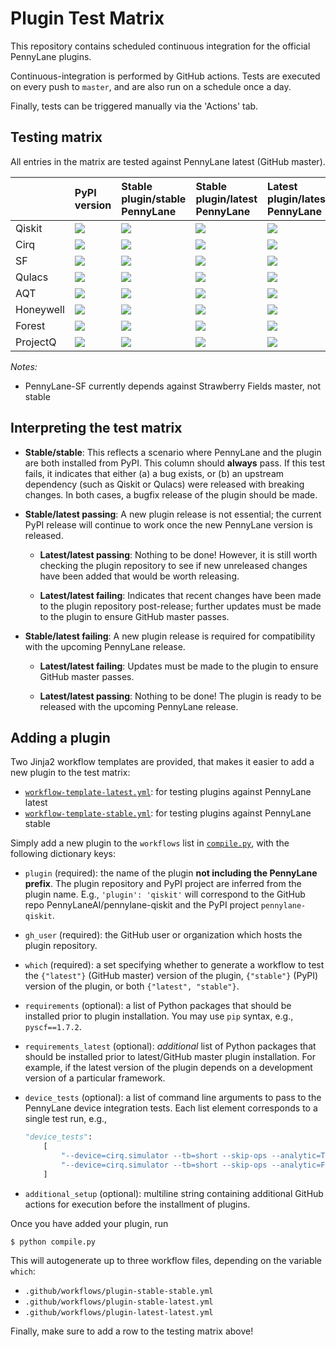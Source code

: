 # Plugin Test Matrix

This repository contains scheduled continuous integration for the official PennyLane plugins.

Continuous-integration is performed by GitHub actions. Tests are executed on every push to `master`,
and are also run on a schedule once a day.

Finally, tests can be triggered manually via the 'Actions' tab.

## Testing matrix

All entries in the matrix are tested against PennyLane latest (GitHub master).

|           | PyPI version                                                                                   | Stable plugin/stable PennyLane                                                                                                                                                                                                                          | Stable plugin/latest PennyLane                                                                                                                                                                                                                          | Latest plugin/latest PennyLane                                                                                                                                                                                                                          |
|:----------|:-----------------------------------------------------------------------------------------------|:--------------------------------------------------------------------------------------------------------------------------------------------------------------------------------------------------------------------------------------------------------|:--------------------------------------------------------------------------------------------------------------------------------------------------------------------------------------------------------------------------------------------------------|:--------------------------------------------------------------------------------------------------------------------------------------------------------------------------------------------------------------------------------------------------------|
| Qiskit    | ![](https://img.shields.io/pypi/v/pennylane-qiskit?color=green&label=%20&style=flat-square)    | [![](https://img.shields.io/github/workflow/status/PennyLaneAI/plugin-test-matrix/qiskit-stable-stable?label=%20&logo=github&style=flat-square)](https://github.com/PennyLaneAI/plugin-test-matrix/actions?query=workflow%3Aqiskit-stable-stable)       | [![](https://img.shields.io/github/workflow/status/PennyLaneAI/plugin-test-matrix/qiskit-stable-latest?label=%20&logo=github&style=flat-square)](https://github.com/PennyLaneAI/plugin-test-matrix/actions?query=workflow%3Aqiskit-stable-latest)       | [![](https://img.shields.io/github/workflow/status/PennyLaneAI/plugin-test-matrix/qiskit-latest-latest?label=%20&logo=github&style=flat-square)](https://github.com/PennyLaneAI/plugin-test-matrix/actions?query=workflow%3Aqiskit-latest-latest)       |
| Cirq      | ![](https://img.shields.io/pypi/v/pennylane-cirq?color=green&label=%20&style=flat-square)      | [![](https://img.shields.io/github/workflow/status/PennyLaneAI/plugin-test-matrix/cirq-stable-stable?label=%20&logo=github&style=flat-square)](https://github.com/PennyLaneAI/plugin-test-matrix/actions?query=workflow%3Acirq-stable-stable)           | [![](https://img.shields.io/github/workflow/status/PennyLaneAI/plugin-test-matrix/cirq-stable-latest?label=%20&logo=github&style=flat-square)](https://github.com/PennyLaneAI/plugin-test-matrix/actions?query=workflow%3Acirq-stable-latest)           | [![](https://img.shields.io/github/workflow/status/PennyLaneAI/plugin-test-matrix/cirq-latest-latest?label=%20&logo=github&style=flat-square)](https://github.com/PennyLaneAI/plugin-test-matrix/actions?query=workflow%3Acirq-latest-latest)           |
| SF        | ![](https://img.shields.io/pypi/v/pennylane-sf?color=green&label=%20&style=flat-square)        | [![](https://img.shields.io/github/workflow/status/PennyLaneAI/plugin-test-matrix/sf-stable-stable?label=%20&logo=github&style=flat-square)](https://github.com/PennyLaneAI/plugin-test-matrix/actions?query=workflow%3Asf-stable-stable)               | [![](https://img.shields.io/github/workflow/status/PennyLaneAI/plugin-test-matrix/sf-stable-latest?label=%20&logo=github&style=flat-square)](https://github.com/PennyLaneAI/plugin-test-matrix/actions?query=workflow%3Asf-stable-latest)               | [![](https://img.shields.io/github/workflow/status/PennyLaneAI/plugin-test-matrix/sf-latest-latest?label=%20&logo=github&style=flat-square)](https://github.com/PennyLaneAI/plugin-test-matrix/actions?query=workflow%3Asf-latest-latest)               |
| Qulacs    | ![](https://img.shields.io/pypi/v/pennylane-qulacs?color=green&label=%20&style=flat-square)    | [![](https://img.shields.io/github/workflow/status/PennyLaneAI/plugin-test-matrix/qulacs-stable-stable?label=%20&logo=github&style=flat-square)](https://github.com/PennyLaneAI/plugin-test-matrix/actions?query=workflow%3Aqulacs-stable-stable)       | [![](https://img.shields.io/github/workflow/status/PennyLaneAI/plugin-test-matrix/qulacs-stable-latest?label=%20&logo=github&style=flat-square)](https://github.com/PennyLaneAI/plugin-test-matrix/actions?query=workflow%3Aqulacs-stable-latest)       | [![](https://img.shields.io/github/workflow/status/PennyLaneAI/plugin-test-matrix/qulacs-latest-latest?label=%20&logo=github&style=flat-square)](https://github.com/PennyLaneAI/plugin-test-matrix/actions?query=workflow%3Aqulacs-latest-latest)       |
| AQT       | ![](https://img.shields.io/pypi/v/pennylane-aqt?color=green&label=%20&style=flat-square)       | [![](https://img.shields.io/github/workflow/status/PennyLaneAI/plugin-test-matrix/aqt-stable-stable?label=%20&logo=github&style=flat-square)](https://github.com/PennyLaneAI/plugin-test-matrix/actions?query=workflow%3Aaqt-stable-stable)             | [![](https://img.shields.io/github/workflow/status/PennyLaneAI/plugin-test-matrix/aqt-stable-latest?label=%20&logo=github&style=flat-square)](https://github.com/PennyLaneAI/plugin-test-matrix/actions?query=workflow%3Aaqt-stable-latest)             | [![](https://img.shields.io/github/workflow/status/PennyLaneAI/plugin-test-matrix/aqt-latest-latest?label=%20&logo=github&style=flat-square)](https://github.com/PennyLaneAI/plugin-test-matrix/actions?query=workflow%3Aaqt-latest-latest)             |
| Honeywell | ![](https://img.shields.io/pypi/v/pennylane-honeywell?color=green&label=%20&style=flat-square) | [![](https://img.shields.io/github/workflow/status/PennyLaneAI/plugin-test-matrix/honeywell-stable-stable?label=%20&logo=github&style=flat-square)](https://github.com/PennyLaneAI/plugin-test-matrix/actions?query=workflow%3Ahoneywell-stable-stable) | [![](https://img.shields.io/github/workflow/status/PennyLaneAI/plugin-test-matrix/honeywell-stable-latest?label=%20&logo=github&style=flat-square)](https://github.com/PennyLaneAI/plugin-test-matrix/actions?query=workflow%3Ahoneywell-stable-latest) | [![](https://img.shields.io/github/workflow/status/PennyLaneAI/plugin-test-matrix/honeywell-latest-latest?label=%20&logo=github&style=flat-square)](https://github.com/PennyLaneAI/plugin-test-matrix/actions?query=workflow%3Ahoneywell-latest-latest) |
| Forest    | ![](https://img.shields.io/pypi/v/pennylane-forest?color=green&label=%20&style=flat-square)    | [![](https://img.shields.io/github/workflow/status/PennyLaneAI/plugin-test-matrix/forest-stable-stable?label=%20&logo=github&style=flat-square)](https://github.com/PennyLaneAI/plugin-test-matrix/actions?query=workflow%3Aforest-stable-stable)       | [![](https://img.shields.io/github/workflow/status/PennyLaneAI/plugin-test-matrix/forest-stable-latest?label=%20&logo=github&style=flat-square)](https://github.com/PennyLaneAI/plugin-test-matrix/actions?query=workflow%3Aforest-stable-latest)       | [![](https://img.shields.io/github/workflow/status/PennyLaneAI/plugin-test-matrix/forest-latest-latest?label=%20&logo=github&style=flat-square)](https://github.com/PennyLaneAI/plugin-test-matrix/actions?query=workflow%3Aforest-latest-latest)       |
| ProjectQ  | ![](https://img.shields.io/pypi/v/pennylane-pq?color=green&label=%20&style=flat-square)        | [![](https://img.shields.io/github/workflow/status/PennyLaneAI/plugin-test-matrix/pq-stable-stable?label=%20&logo=github&style=flat-square)](https://github.com/PennyLaneAI/plugin-test-matrix/actions?query=workflow%3Apq-stable-stable)               | [![](https://img.shields.io/github/workflow/status/PennyLaneAI/plugin-test-matrix/pq-stable-latest?label=%20&logo=github&style=flat-square)](https://github.com/PennyLaneAI/plugin-test-matrix/actions?query=workflow%3Apq-stable-latest)               | [![](https://img.shields.io/github/workflow/status/PennyLaneAI/plugin-test-matrix/pq-latest-latest?label=%20&logo=github&style=flat-square)](https://github.com/PennyLaneAI/plugin-test-matrix/actions?query=workflow%3Apq-latest-latest)               |

*Notes:*

* PennyLane-SF currently depends against Strawberry Fields master, not stable

## Interpreting the test matrix

* **Stable/stable**: This reflects a scenario where PennyLane and the plugin are both installed
  from PyPI. This column should **always** pass. If this test fails, it indicates that either (a) a
  bug exists, or (b) an upstream dependency (such as Qiskit or Qulacs)
  were released with breaking changes. In both cases, a bugfix release of the plugin should be made.

* **Stable/latest passing**: A new plugin release is not essential; the current
  PyPI release will continue to work once the new PennyLane version is released.

  - **Latest/latest passing**: Nothing to be done! However, it is still worth checking the
    plugin repository to see if new unreleased changes have been added that would
    be worth releasing.

  - **Latest/latest failing**: Indicates that recent changes have been made to the plugin repository
    post-release; further updates must be made to the plugin to ensure GitHub master passes.

* **Stable/latest failing**: A new plugin release is required for compatibility
  with the upcoming PennyLane release.

  - **Latest/latest failing**: Updates must be made to the plugin to ensure GitHub
    master passes.

  - **Latest/latest passing**: Nothing to be done! The plugin is ready to be released
    with the upcoming PennyLane release.


## Adding a plugin

Two Jinja2 workflow templates are provided, that makes it easier to add a new plugin to the test matrix:

* [`workflow-template-latest.yml`](workflow-template-latest.yml): for testing plugins against PennyLane latest
* [`workflow-template-stable.yml`](workflow-template-stable.yml): for testing plugins against PennyLane stable

Simply add a new plugin to the `workflows` list in [`compile.py`](compile.py), with the following dictionary keys:

* `plugin` (required): the name of the plugin **not including the PennyLane prefix**. The plugin
  repository and PyPI project are inferred from the plugin name. E.g., `'plugin': 'qiskit'` will
  correspond to the GitHub repo PennyLaneAI/pennylane-qiskit and the PyPI project
  `pennylane-qiskit`.

* `gh_user` (required): the GitHub user or organization which hosts the plugin repository.

* `which` (required): a set specifying whether to generate a workflow to test the `{"latest"}`
  (GitHub master) version of the plugin, `{"stable"}` (PyPI) version of the plugin, or both `{"latest", "stable"}`.

* `requirements` (optional): a list of Python packages that should be installed prior to plugin
  installation. You may use `pip` syntax, e.g., `pyscf==1.7.2`.

* `requirements_latest` (optional): *additional* list of Python packages that should be installed prior to
  latest/GitHub master plugin installation. For example, if the latest version of the plugin depends on a
  development version of a particular framework.

* `device_tests` (optional): a list of command line arguments to pass to the PennyLane device
  integration tests. Each list element corresponds to a single test run, e.g.,

  ```python
  "device_tests":
      [
          "--device=cirq.simulator --tb=short --skip-ops --analytic=True",
          "--device=cirq.simulator --tb=short --skip-ops --analytic=False --shots=8000"
      ]
  ```

* `additional_setup` (optional): multiline string containing additional GitHub actions for execution
  before the installment of plugins.

Once you have added your plugin, run

```console
$ python compile.py
```

This will autogenerate up to three workflow files, depending on the variable `which`:

* `.github/workflows/plugin-stable-stable.yml`
* `.github/workflows/plugin-stable-latest.yml`
* `.github/workflows/plugin-latest-latest.yml`

Finally, make sure to add a row to the testing matrix above!
